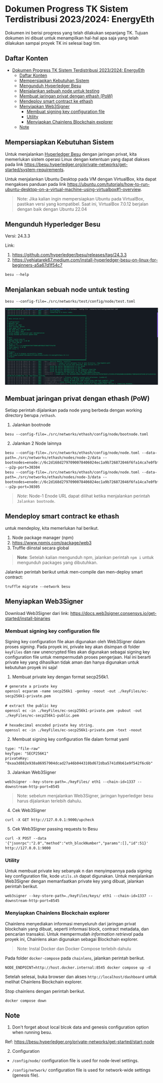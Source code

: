 # Dokumen Progress TK Sistem Terdistribusi 2023/2024: EnergyEth

Dokumen ini berisi progress yang telah dilakukan sepanjang TK. Tujuan dokumen ini dibuat untuk menampilkan hal-hal apa saja yang telah dilakukan sampai proyek TK ini selesai bagi tim.

## Daftar Konten

- [Dokumen Progress TK Sistem Terdistribusi 2023/2024: EnergyEth](#dokumen-progress-tk-sistem-terdistribusi-20232024-energyeth)
  - [Daftar Konten](#daftar-konten)
  - [Mempersiapkan Kebutuhan Sistem](#mempersiapkan-kebutuhan-sistem)
  - [Mengunduh Hyperledger Besu](#mengunduh-hyperledger-besu)
  - [Menjalankan sebuah node untuk testing](#menjalankan-sebuah-node-untuk-testing)
  - [Membuat jaringan privat dengan ethash (PoW)](#membuat-jaringan-privat-dengan-ethash-pow)
  - [Mendeploy smart contract ke ethash](#mendeploy-smart-contract-ke-ethash)
  - [Menyiapkan Web3Signer](#menyiapkan-web3signer)
    - [Membuat signing key configuration file](#membuat-signing-key-configuration-file)
    - [Utility](#utility)
    - [Menyiapkan Chainlens Blockchain explorer](#menyiapkan-chainlens-blockchain-explorer)
  - [Note](#note)

## Mempersiapkan Kebutuhan Sistem

Untuk menjalankan [Hyperledger Besu](https://besu.hyperledger.org/) dengan jaringan privat, kita memerlukan sistem operasi Linux dengan ketentuan yang dapat diakses pada link <https://besu.hyperledger.org/private-networks/get-started/system-requirements>.

Untuk menjalankan Ubuntu Desktop pada VM dengan VirtualBox, kita dapat mengakses panduan pada link <https://ubuntu.com/tutorials/how-to-run-ubuntu-desktop-on-a-virtual-machine-using-virtualbox#1-overview>.  

> Note: Jika kalian ingin mempersiapkan Ubuntu pada VirtualBox, pastikan versi yang kompatibel. Saat ini, VirtualBox 7.0.12 berjalan dengan baik dengan Ubuntu 22.04

## Mengunduh Hyperledger Besu

Versi: 24.3.3

Link:

1. <https://github.com/hyperledger/besu/releases/tag/24.3.3>
2. <https://yehiatarek67.medium.com/install-hyperledger-besu-on-linux-for-beginners-a5a67d1f54c7>

```shell
besu --help
```

## Menjalankan sebuah node untuk testing

```shell
besu --config-file=./src/networks/test/config/node/test.toml
```

![Node Test](/screenshot/node_test.png)

## Membuat jaringan privat dengan ethash (PoW)

Setiap perintah dijalankan pada node yang berbeda dengan working directory berupa `/ethash`.

1. Jalankan bootnode

  ```shell
  besu --config-file=./src/networks/ethash/config/node/bootnode.toml
  ```

2. Jalankan 2 Node lainnya

  ```shell
  besu --config-file=./src/networks/ethash/config/node/node.toml --data-path=./src/networks/ethash/nodes/node-2/data --bootnodes=enode://6c2d168d2797090078406024ec1a9b726872046f6fa14ca7e0fbf448912a56fedd337c3908f2d9e66b98e7dc0f8024fcf41707d844dafbca530cbad4482a4edc@127.0.0.1:30303 --p2p-port=30304
  besu --config-file=./src/networks/ethash/config/node/node.toml --data-path=./src/networks/ethash/nodes/node-3/data --bootnodes=enode://6c2d168d2797090078406024ec1a9b726872046f6fa14ca7e0fbf448912a56fedd337c3908f2d9e66b98e7dc0f8024fcf41707d844dafbca530cbad4482a4edc@127.0.0.1:30303 --p2p-port=30305
  ```

  > *Note*: Node-1 Enode URL dapat dilihat ketika menjalankan perintah `Jalankan bootnode`.

## Mendeploy smart contract ke ethash

untuk mendeploy, kita memerlukan hal berikut.

1. Node package manager (npm)
2. <https://www.npmjs.com/package/web3>
3. Truffle diinstal secara global

> **Note**: Setelah kalian mengunduh npm, jalankan perintah `npm i` untuk mengunduh packages yang dibutuhkan.

Jalankan perintah berikut untuk men-compile dan men-deploy smart contract:

```shell
truffle migrate --network besu
```

## Menyiapkan Web3Signer

Download Web3Signer dari link: <https://docs.web3signer.consensys.io/get-started/install-binaries>

### Membuat signing key configuration file

Signing key configuration file akan digunakan oleh Web3Signer dalam proses *signing*. Pada proyek ini, private key akan disimpan di folder `keyFiles` dan raw unencrypted files akan digunakan sebagai signing key configuration file untuk mempermudah proses pengerjaan. Hal ini berarti private key yang dihasilkan tidak aman dan hanya digunakan untuk kebutuhan proyek ini saja!

1. Membuat private key dengan format secp256k1.

```shell
# generate a private key
openssl ecparam -name secp256k1 -genkey -noout -out ./keyFiles/ec-secp256k1-private.pem

# extract the public key
openssl ec -in ./keyFiles/ec-secp256k1-private.pem -pubout -out ./keyFiles/ec-secp256k1-public.pem

# hexadecimal encoded private key string.
openssl ec -in ./keyFiles/ec-secp256k1-private.pem -text -noout
```

2. Membuat signing key configuration file dalam format yaml

```shell
type: "file-raw"
keyType: "SECP256K1"
privateKey: "0xaa3d882e938a86957904dcad27a46b044310bd672dba5741d9b61e9f542f6c6b"
```

3. Jalankan Web3Signer

```shell
web3signer --key-store-path=./keyFiles/ eth1 --chain-id=1337 --downstream-http-port=8545
```

> Note: sebelum menjalankan Web3Signer, jaringan hyperledger besu harus dijalankan terlebih dahulu.

4. Cek Web3Signer

```shell
curl -X GET http://127.0.0.1:9000/upcheck
```

5. Cek Web3Signer passing requests to Besu

```shell
curl -X POST --data '{"jsonrpc":"2.0","method":"eth_blockNumber","params":[],"id":51}' http://127.0.0.1:9000
```

### Utility

Untuk membuat private key sebanyak n dan menyimpannya pada signing key configuration file, kode `utils.sh` dapat digunakan. Untuk menjalankan Web3Signer dengan memanfaatkan private key yang dibuat, jalankan perintah berikut.

```shell
web3signer --key-store-path=./keyFiles/keys/ eth1 --chain-id=1337 --downstream-http-port=8545
```

### Menyiapkan Chainlens Blockchain explorer

Chainlens menyediakan informasi menyeluruh dari jaringan privat blockchain yang dibuat, seperti informasi block, contract metadata, dan pencarian transaksi. Untuk mempermudah *information retrieval* pada proyek ini, Chainlens akan digunakan sebagai Blockchain explorer.

> Note: Instal Docker dan Docker Compose terlebih dahulu

Pada folder `docker-compose` pada `chainlens`, jalankan perintah berikut.

```shell
NODE_ENDPOINT=http://host.docker.internal:8545 docker compose up -d
```

Setelah selesai, buka browser dan akses `http://localhost/dashboard` untuk melihat Chainlens Blockchain explorer.

Stop chainlens dengan perintah berikut.

```shell
docker compose down
```

## Note

1. Don't forget about local blcok data and genesis configuration option when running besu.

  Ref: <https://besu.hyperledger.org/private-networks/get-started/start-node>

2. Configuration

- `/config/node/` configuration file is used for node-level settings.

- `/config/network/` configuration file is used for network-wide settings (genesis file).
